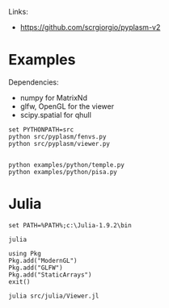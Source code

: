 Links:
- https://github.com/scrgiorgio/pyplasm-v2

# Examples

Dependencies:
- numpy for MatrixNd
- glfw, OpenGL for the viewer
- scipy.spatial for qhull

```
set PYTHONPATH=src
python src/pyplasm/fenvs.py
python src/pyplasm/viewer.py


python examples/python/temple.py
python examples/python/pisa.py
```

# Julia

```
set PATH=%PATH%;c:\Julia-1.9.2\bin

julia

using Pkg
Pkg.add("ModernGL")
Pkg.add("GLFW")
Pkg.add("StaticArrays")
exit()

julia src/julia/Viewer.jl

``````